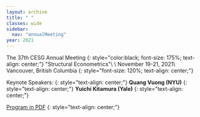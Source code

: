 ```yaml
---
layout: archive
title: " "
classes: wide
sidebar:
  nav: "annualMeeting"
year: 2021
---
```


The 37th CESG Annual Meeting
{: style="color:black; font-size: 175%; text-align: center;"}
"Structural Econometrics"\\
\\
November 19-21, 2021\\
Vancouver, British Columbia
{: style="font-size: 120%; text-align: center;"}

 Keynote Speakers: 
{: style="text-align: center;"}
**Quang Vuong (NYU)**
{: style="text-align: center;"}
**Yuichi Kitamura (Yale)** 
{: style="text-align: center;"}

 [Program in PDF](/assets/pdf/cesg-program-2021.pdf)
{: style="text-align: center;"}